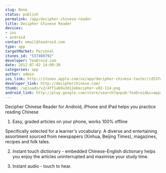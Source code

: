 ```yaml
--- 
slug: None
status: publish
permalink: /app/decipher-chinese-reader
title: Decipher Chinese Reader
devices: 
- ios
- android
contact: email@teadroid.com
type: app
targetMarket: Personal
itunes_id: "537460792"
developer: TeaDroid.com
date: 2012-07-02 14:09:30
categories: app
author: admin
ios_link: http://itunes.apple.com/us/app/decipher-chinese-taster/id537460792?mt=8&uo=4
developer_link: http://decipherchinese.com/
thumb: /uploads/v2/4ff1ab9a3812eDecipher-v02-114.png
android_link: http://play.google.com/store/search?q=pub:TeaDroid&c=apps
---
```



Decipher Chinese Reader for Android, iPhone and iPad helps you practice reading Chinese  

  

1. Easy, graded articles on your phone, works 100% offline  

Specifically selected for a learner's vocabulary. A diverse and entertaining assortment sourced from newspapers (Xinhua, Beijing Times), magazines, recipes and folk tales.  

2. Instant touch dictionary - embedded Chinese-English dictionary helps you enjoy the articles uninterrupted and maximise your study time.  

3. Instant audio - touch to hear.
